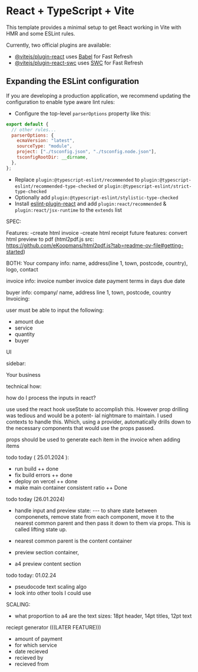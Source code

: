# React + TypeScript + Vite

This template provides a minimal setup to get React working in Vite with HMR and some ESLint rules.

Currently, two official plugins are available:

- [@vitejs/plugin-react](https://github.com/vitejs/vite-plugin-react/blob/main/packages/plugin-react/README.md) uses [Babel](https://babeljs.io/) for Fast Refresh
- [@vitejs/plugin-react-swc](https://github.com/vitejs/vite-plugin-react-swc) uses [SWC](https://swc.rs/) for Fast Refresh

## Expanding the ESLint configuration

If you are developing a production application, we recommend updating the configuration to enable type aware lint rules:

- Configure the top-level `parserOptions` property like this:

```js
export default {
  // other rules...
  parserOptions: {
    ecmaVersion: "latest",
    sourceType: "module",
    project: ["./tsconfig.json", "./tsconfig.node.json"],
    tsconfigRootDir: __dirname,
  },
};
```

- Replace `plugin:@typescript-eslint/recommended` to `plugin:@typescript-eslint/recommended-type-checked` or `plugin:@typescript-eslint/strict-type-checked`
- Optionally add `plugin:@typescript-eslint/stylistic-type-checked`
- Install [eslint-plugin-react](https://github.com/jsx-eslint/eslint-plugin-react) and add `plugin:react/recommended` & `plugin:react/jsx-runtime` to the `extends` list

SPEC:

Features:
-create html invoice
-create html receipt
future features:
convert html preview to pdf (html2pdf.js src: https://github.com/eKoopmans/html2pdf.js?tab=readme-ov-file#getting-started)

BOTH:
Your company info:
name, address(line 1, town, postcode, country), logo, contact

invoice info:
invoice number
invoice date
payment terms in days
due date

buyer info:
company/ name, address line 1, town, postcode, country
Invoicing:

user must be able to input the following:

- amount due
- service
- quantity
- buyer

UI

sidebar:

Your business

technical how:

how do I process the inputs in react?

use used the react hook useState to accomplish this. However prop drilling was tedious and would be a potent-
ial nightmare to maintain. I used contexts to handle this. Which, using a provider, automatically drills down to
the necessary components that would use the props passed.

props should be used to generate each item in the invoice when adding items

todo today ( 25.01.2024 ):

- run build ++ done
- fix build errors ++ done
- deploy on vercel ++ done
- make main container consistent ratio ++ Done

todo today (26.01.2024)

- handle input and preview state:
  --- to share state between componenets, remove state from each component, move it to the
  nearest common parent and then pass it down to them via props. This is called lifting state up.

- nearest common parent is the content container

- preview section container,
- a4 preview content section

todo today: 01.02.24

- pseudocode text scaling algo
- look into other tools I could use

SCALING:

- what proportion to a4 are the text sizes: 18pt header, 14pt titles, 12pt text

reciept generator (((LATER FEATURE)))

- amount of payment
- for which service
- date recieved
- recieved by
- recieved from
